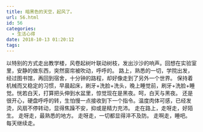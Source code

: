 ```yaml
---
title: 暗黑色的天空，起风了。
url: 56.html
id: 56
categories:
  - 生活心得
date: 2018-10-13 01:20:12
tags:
---
```


以特别的方式走出教学楼，风卷起树叶联动树枝，发出沙沙的响声。回想在实验室里，安静的做东西，突然窗帘被吹动，呼呼的。 路上，熟悉的一切，学院出发，经过图书馆，再回到宿舍，十分钟的路程，却好像走到了另外一个世界。 保持着机械而又稳定的习惯，早晨起床，刷牙+洗脸+洗头，晚上睡觉前，刷牙+洗脸+睡觉。恍若白天，打算把头伸到水盆里，惊觉现在是黑夜。呵，白天与黑夜。 还是很开心，硬盘呼呼的转，生怕慢一点接收到下一个指令。温度肉体可感，已经发烫，风扇不停转动，显得焦躁不安，抑或是精力充沛。 走在路上，走呀走，好陌生。 走呀走，最熟悉的地方。 走呀走，一切都显得淬不及防。 走啊走，睡吧。 每天继续走。